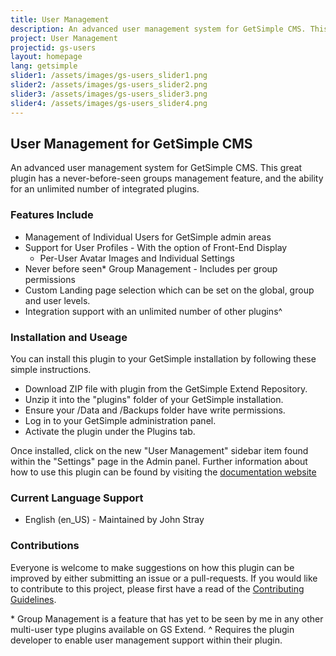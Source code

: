 ```yaml
---
title: User Management
description: An advanced user management system for GetSimple CMS. This great plugin has a never-before-seen groups management feature, and the ability for an unlimited number of integrated plugins.
project: User Management
projectid: gs-users
layout: homepage
lang: getsimple
slider1: /assets/images/gs-users_slider1.png
slider2: /assets/images/gs-users_slider2.png
slider3: /assets/images/gs-users_slider3.png
slider4: /assets/images/gs-users_slider4.png
---
```


## User Management for GetSimple CMS
An advanced user management system for GetSimple CMS. This great plugin has a never-before-seen groups management feature, and the ability for an unlimited number of integrated plugins.

### Features Include
- Management of Individual Users for GetSimple admin areas
- Support for User Profiles - With the option of Front-End Display
  - Per-User Avatar Images and Individual Settings
- Never before seen* Group Management - Includes per group permissions
- Custom Landing page selection which can be set on the global, group and user levels.
- Integration support with an unlimited number of other plugins^

### Installation and Useage
You can install this plugin to your GetSimple installation by following these simple instructions.
- Download ZIP file with plugin from the GetSimple Extend Repository. 
- Unzip it into the "plugins" folder of your GetSimple installation.
- Ensure your /Data and /Backups folder have write permissions.
- Log in to your GetSimple administration panel.
- Activate the plugin under the Plugins tab.

Once installed, click on the new "User Management" sidebar item found within the "Settings" page in the Admin panel. Further information about how to use this plugin can be found by visiting the [documentation website](https://johnstray.com/gs-users/)

### Current Language Support
- English (en_US) - Maintained by John Stray

### Contributions
Everyone is welcome to make suggestions on how this plugin can be improved by either submitting an issue or a pull-requests. If you would like to contribute to this project, please first have a read of the [Contributing Guidelines](CONTRIBUTING.md).


\* Group Management is a feature that has yet to be seen by me in any other multi-user type plugins available on GS Extend.
^ Requires the plugin developer to enable user management support within their plugin.

